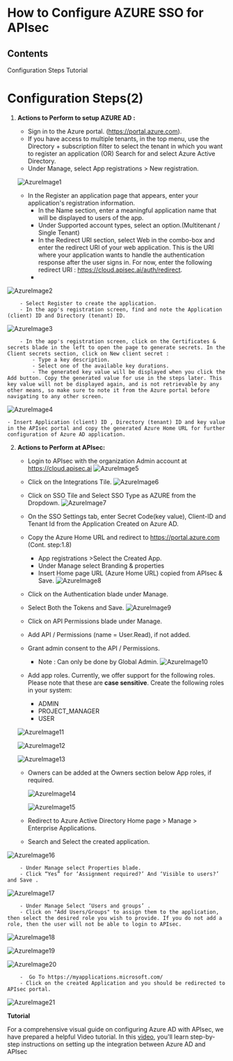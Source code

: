 # **How to Configure AZURE SSO for APIsec**

## Contents
 Configuration Steps
    Tutorial


# Configuration Steps(2)

1.  **Actions to Perform to setup  AZURE AD :**  
    - Sign in to the Azure portal. (https://portal.azure.com).  
    - If you have access to multiple tenants, in the top menu, use the Directory + subscription filter to select the tenant in which you want to register an application (OR) Search for and select Azure Active Directory.   
    - Under Manage, select App registrations > New registration.
    
    ![AzureImage1](https://github.com/apisec-inc/documentation/assets/115025465/bf231800-dea6-4adf-87e2-16d8f0f642be)

    - In the Register an application page that appears, enter your application's registration information.  
        - In the Name section, enter a meaningful application name that will be displayed to users of the app.
        - Under Supported account types, select an option.(Multitenant / Single Tenant)
        - In the Redirect URI section, select Web in the combo-box and enter the redirect URI of your web application. This is the URI where your application wants to handle the authentication response after the user signs in. For now, enter the following redirect URI : https://cloud.apisec.ai/auth/redirect.
        - 
![AzureImage2](https://github.com/apisec-inc/documentation/assets/115025465/d130d53f-3d1a-4217-a5e2-c6c5aed33443)

        - Select Register to create the application.
        - In the app's registration screen, find and note the Application (client) ID and Directory (tenant) ID.
![AzureImage3](https://github.com/apisec-inc/documentation/assets/115025465/50ec404d-1dd8-4c6f-b254-406d5de4c5bd)

        - In the app's registration screen, click on the Certificates & secrets blade in the left to open the page to generate secrets. In the Client secrets section, click on New client secret :
            - Type a key description.
            - Select one of the available key durations.
            - The generated key value will be displayed when you click the Add button. Copy the generated value for use in the steps later. This key value will not be displayed again, and is not retrievable by any other means, so make sure to note it from the Azure portal before navigating to any other screen.
![AzureImage4](https://github.com/apisec-inc/documentation/assets/115025465/32fdd96a-383a-44f3-ad38-23571a473da1)

    - Insert Application (client) ID , Directory (tenant) ID and key value in the APIsec portal and copy the generated Azure Home URL for further configuration of Azure AD application. 


2.   **Actions to Perform at APIsec:**  
    
        - Login to APIsec with the organization Admin account at https://cloud.apisec.ai
     ![AzureImage5](https://github.com/apisec-inc/documentation/assets/115025465/2b10a07c-ec89-41be-9b1f-3d9575d48091)

        - Click on the Integrations Tile.
  ![AzureImage6](https://github.com/apisec-inc/documentation/assets/115025465/f939572d-40d2-498e-a2b5-65c5de3a0a80)
          
        - Click on SSO Tile and Select SSO Type as AZURE from the Dropdown.
    ![AzureImage7](https://github.com/apisec-inc/documentation/assets/115025465/57150f5c-f790-4125-bdcb-8aaee11cc278)

        - On the SSO Settings tab, enter Secret Code(key value), Client-ID and Tenant Id  from the Application Created on Azure AD.
        - Copy the Azure Home URL and redirect to https://portal.azure.com (Cont. step:1.8)
            - App registrations >Select the Created App.
            - Under Manage select Branding & properties
            - Insert Home page URL (Azure Home URL) copied from APIsec & Save.
  ![AzureImage8](https://github.com/apisec-inc/documentation/assets/115025465/cf3f8097-e13a-48ad-8999-65a519b57862)

        - Click on the Authentication blade under Manage.
        - Select Both the Tokens and Save.
          ![AzureImage9](https://github.com/apisec-inc/documentation/assets/115025465/66f2a256-5e26-4ac8-a441-b98e048be4b6)


        - Click on API Permissions blade under Manage.
        - Add API / Permissions (name = User.Read), if not added.
        - Grant admin consent to the API / Permissions.
            - Note : Can only be done by Global Admin.
      ![AzureImage10](https://github.com/apisec-inc/documentation/assets/115025465/b4473990-28b3-4df5-b66c-b26a5404a23c)

        - Add app roles. Currently, we offer support for the following roles. Please note that these are **case sensitive**. Create the following roles in your system:
            - ADMIN
            - PROJECT_MANAGER
            - USER

     ![AzureImage11](https://github.com/apisec-inc/documentation/assets/115025465/e167bc36-f149-4711-81c3-2080863a1cf9)

     ![AzureImage12](https://github.com/apisec-inc/documentation/assets/115025465/5ca88485-9393-4f2f-88a1-f25370e7f6d0)

     ![AzureImage13](https://github.com/apisec-inc/documentation/assets/115025465/adb56334-30ef-4c6f-a91f-963ffd444ef9)


        - Owners can be added at the Owners section below App roles, if required.

          ![AzureImage14](https://github.com/apisec-inc/documentation/assets/115025465/6ab939b3-d272-46ab-b99a-aee84aee6adf)

          ![AzureImage15](https://github.com/apisec-inc/documentation/assets/115025465/685c0939-f63f-4d24-bf19-4afe14b318a5)

        - Redirect to Azure Active Directory Home page >  Manage > Enterprise Applications. 
        - Search and Select the created application.
          
![AzureImage16](https://github.com/apisec-inc/documentation/assets/115025465/c13a3d86-7eb4-44e5-b588-3ae1a21c5a0c)

        - Under Manage select Properties blade.
        - Click “Yes” for ‘Assignment required?’ And ‘Visible to users?’ and Save .

  ![AzureImage17](https://github.com/apisec-inc/documentation/assets/115025465/c90d7a16-fae7-4397-b3fa-8da327a869e4)

        - Under Manage Select ‘Users and groups’ .
        - Click on "Add Users/Groups" to assign them to the application, then select the desired role you wish to provide. If you do not add a role, then the user will not be able to login to APIsec.

![AzureImage18](https://github.com/apisec-inc/documentation/assets/115025465/eb280844-7239-4991-842c-26f81f2f1822)

![AzureImage19](https://github.com/apisec-inc/documentation/assets/115025465/16a81fe8-a2d1-44f0-ac04-1841daf08ee8)

![AzureImage20](https://github.com/apisec-inc/documentation/assets/115025465/9e06525a-ae7a-4419-88a6-c4340c53b0e9)


        -  Go To https://myapplications.microsoft.com/
        - Click on the created Application and you should be redirected to APIsec portal.

  ![AzureImage21](https://github.com/apisec-inc/documentation/assets/115025465/fe9b64a7-ae3e-49f8-aace-3b7fd30c5a0c)

**Tutorial**

For a comprehensive visual guide on configuring Azure AD with APIsec, we have prepared a helpful Video tutorial. In this [video](https://drive.google.com/file/d/18VKwmlfshCMMsNJovpIgZ9AdnMDth5Lh/view?usp=drive_link), you'll learn step-by-step instructions on setting up the integration between Azure AD and APIsec
